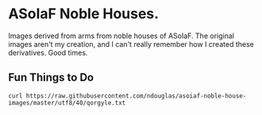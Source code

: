 # ASoIaF Noble Houses.
Images derived from arms from noble houses of ASoIaF.  The original images aren't my creation, and I can't really remember how I created these derivatives.  Good times.

## Fun Things to Do
`curl https://raw.githubusercontent.com/ndouglas/asoiaf-noble-house-images/master/utf8/40/qorgyle.txt`
